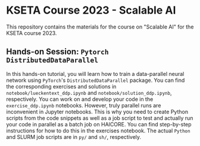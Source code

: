 # KSETA Course 2023 - Scalable AI

This repository contains the materials for the course on "Scalable AI" for the KSETA course 2023.

## Hands-on Session: `Pytorch DistributedDataParallel`
In this hands-on tutorial, you will learn how to train a data-parallel neural network using `PyTorch`'s `DistributedDataParallel` package. 
You can find the corresponding exercises and solutions in `notebook/lueckentext_ddp.ipynb` and `notebook/solution_ddp.ipynb`, respectively. 
You can work on and develop your code in the `exercise_ddp.ipynb` notebooks. However, truly parallel runs are inconvenient in Jupyter notebooks. This is why you need to create Python scripts from the code snippets as well as a job script to test and actually run your code in parallel as a batch job on HAICORE. You can find step-by-step instructions for how to do this in the exercises notebook. The actual `Python` and SLURM job scripts are in `py/` and `sh/`, respectively.
